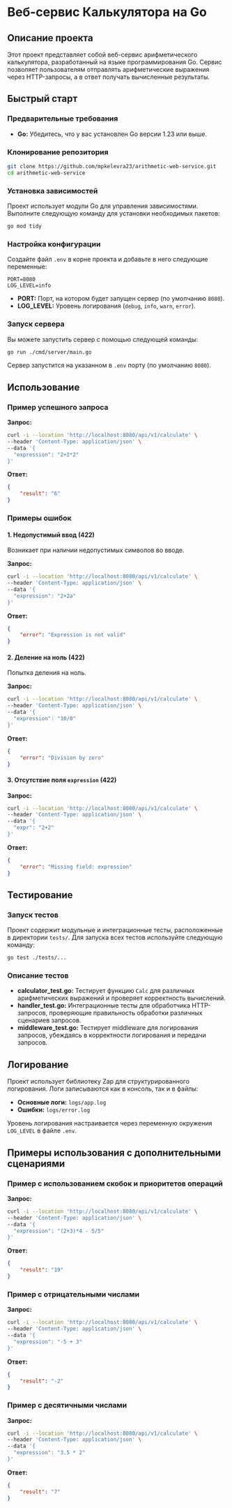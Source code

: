 # Веб-сервис Калькулятора на Go

## Описание проекта

Этот проект представляет собой веб-сервис арифметического калькулятора, разработанный на языке программирования Go. Сервис позволяет пользователям отправлять арифметические выражения через HTTP-запросы, а в ответ получать вычисленные результаты.

## Быстрый старт

### Предварительные требования

- **Go:** Убедитесь, что у вас установлен Go версии 1.23 или выше.

### Клонирование репозитория

```bash
git clone https://github.com/mpkelevra23/arithmetic-web-service.git
cd arithmetic-web-service
```

### Установка зависимостей

Проект использует модули Go для управления зависимостями. Выполните следующую команду для установки необходимых пакетов:

```bash
go mod tidy
```

### Настройка конфигурации

Создайте файл `.env` в корне проекта и добавьте в него следующие переменные:

```env
PORT=8080
LOG_LEVEL=info
```

- **PORT:** Порт, на котором будет запущен сервер (по умолчанию `8080`).
- **LOG_LEVEL:** Уровень логирования (`debug`, `info`, `warn`, `error`).

### Запуск сервера

Вы можете запустить сервер с помощью следующей команды:

```bash
go run ./cmd/server/main.go
```

Сервер запустится на указанном в `.env` порту (по умолчанию `8080`).

## Использование

### Пример успешного запроса

**Запрос:**

```bash
curl -i --location 'http://localhost:8080/api/v1/calculate' \
--header 'Content-Type: application/json' \
--data '{
  "expression": "2+2*2"
}'
```

**Ответ:**

```json
{
    "result": "6"
}
```

### Примеры ошибок

#### 1. Недопустимый ввод (422)

Возникает при наличии недопустимых символов во вводе.

**Запрос:**

```bash
curl -i --location 'http://localhost:8080/api/v1/calculate' \
--header 'Content-Type: application/json' \
--data '{
  "expression": "2+2a"
}'
```

**Ответ:**

```json
{
    "error": "Expression is not valid"
}
```

#### 2. Деление на ноль (422)

Попытка деления на ноль.

**Запрос:**

```bash
curl -i --location 'http://localhost:8080/api/v1/calculate' \
--header 'Content-Type: application/json' \
--data '{
  "expression": "10/0"
}'
```

**Ответ:**

```json
{
    "error": "Division by zero"
}
```

#### 3. Отсутствие поля `expression` (422)

**Запрос:**

```bash
curl -i --location 'http://localhost:8080/api/v1/calculate' \
--header 'Content-Type: application/json' \
--data '{
  "expr": "2+2"
}'
```

**Ответ:**

```json
{
    "error": "Missing field: expression"
}
```

## Тестирование

### Запуск тестов

Проект содержит модульные и интеграционные тесты, расположенные в директории `tests/`. Для запуска всех тестов используйте следующую команду:

```bash
go test ./tests/...
```

### Описание тестов

- **calculator_test.go:** Тестирует функцию `Calc` для различных арифметических выражений и проверяет корректность вычислений.
- **handler_test.go:** Интеграционные тесты для обработчика HTTP-запросов, проверяющие правильность обработки различных сценариев запросов.
- **middleware_test.go:** Тестирует middleware для логирования запросов, убеждаясь в корректности логирования и передачи запросов.

## Логирование

Проект использует библиотеку Zap для структурированного логирования. Логи записываются как в консоль, так и в файлы:

- **Основные логи:** `logs/app.log`
- **Ошибки:** `logs/error.log`

Уровень логирования настраивается через переменную окружения `LOG_LEVEL` в файле `.env`.

## Примеры использования с дополнительными сценариями

### Пример с использованием скобок и приоритетов операций

**Запрос:**

```bash
curl -i --location 'http://localhost:8080/api/v1/calculate' \
--header 'Content-Type: application/json' \
--data '{
  "expression": "(2+3)*4 - 5/5"
}'
```

**Ответ:**

```json
{
    "result": "19"
}
```

### Пример с отрицательными числами

**Запрос:**

```bash
curl -i --location 'http://localhost:8080/api/v1/calculate' \
--header 'Content-Type: application/json' \
--data '{
  "expression": "-5 + 3"
}'
```

**Ответ:**

```json
{
    "result": "-2"
}
```

### Пример с десятичными числами

**Запрос:**

```bash
curl -i --location 'http://localhost:8080/api/v1/calculate' \
--header 'Content-Type: application/json' \
--data '{
  "expression": "3.5 * 2"
}'
```

**Ответ:**

```json
{
    "result": "7"
}
```
